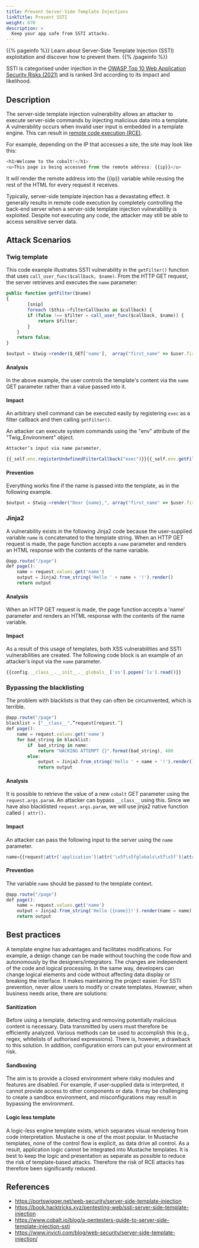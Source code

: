 ```yaml
---
title: Prevent Server-Side Template Injections
linkTitle: Prevent SSTI
weight: 670
description: >
  Keep your app safe from SSTI attacks.
---
```


{{% pageinfo %}}
Learn about Server-Side Template Injection (SSTI) exploitation and discover how to prevent them.
{{% /pageinfo %}}



SSTI is categorised under injection in the [OWASP Top 10 Web Application Security Risks (2021)](https://owasp.org/www-project-top-ten/) and is ranked 3rd according to its impact and likelihood.


## Description

The server-side template injection vulnerability allows an attacker to execute server-side commands by injecting malicious data into a template. A vulnerability occurs when invalid user input is embedded in a template engine. This can result in [remote code execution (RCE)](https://www.imperva.com/learn/application-security/remote-code-execution/).

For example, depending on the IP that accesses a site, the site may look like this:

```ts
<h1>Welcome to the cobalt!</h1>
<u>This page is being accessed from the remote address: {{ip}}</u>
```

It will render the remote address into the {{ip}} variable while reusing the rest of the HTML for every request it receives.

Typically, server-side template injection has a devastating effect. It generally results in remote code execution by completely controlling the back-end server when a server-side template injection vulnerability is exploited. Despite not executing any code, the attacker may still be able to access sensitive server data.

## Attack Scenarios


### Twig template


This code example illustrates SSTI vulnerability in the `getFilter()` function that uses `call_user_func($callback, $name)`. From the HTTP GET request, the server retrieves and executes the `name` parameter:


```ts
public function getFilter($name)
{
        [snip]
        foreach ($this->filterCallbacks as $callback) {
        if (false !== $filter = call_user_func($callback, $name)) {
            return $filter;
        }
    }
    return false;
}

$output = $twig->render($_GET['name'],  array("first_name" => $user.first_name) );
```

#### Analysis

In the above example, the user controls the template's content via the `name` GET parameter rather than a value passed into it.

#### Impact

An arbitrary shell command can be executed easily by registering `exec` as a filter callback and then calling `getFilter()`.

An attacker can execute system commands using the "env" attribute of the "Twig_Environment" object.



```ts
Attacker’s input via name parameter,

{{_self.env.registerUndefinedFilterCallback("exec")}}{{_self.env.getFilter("id")}}
```

#### Prevention

Everything works fine if the name is passed into the template, as in the following example.

```ts
$output = $twig->render("Dear {name},", array("first_name" => $user.first_name) ); 
```



### Jinja2

A vulnerability exists in the following Jinja2 code because the user-supplied variable `name` is concatenated to the template string. When an HTTP GET request is made, the page function accepts a `name` parameter and renders an HTML response with the contents of the name variable.



```ts
@app.route("/page")
def page():
    name = request.values.get('name')
    output = Jinja2.from_string('Hello ' + name + '!').render()
    return output
```


#### Analysis

When an HTTP GET request is made, the page function accepts a 'name' parameter and renders an HTML response with the contents of the name variable.

#### Impact

As a result of this usage of templates, both XSS vulnerabilities and SSTI vulnerabilities are created. The following code block is an example of an attacker’s input via the `name` parameter.

```ts
{{config.__class__.__init__.__globals__['os'].popen('ls').read()}}
```


### Bypassing the blacklisting

The problem with blacklists is that they can often be circumvented, which is terrible.
 
```ts
@app.route("/page")
blacklist = ["__class__",”request[request.”]
def page():
    name = request.values.get('name')
    for bad_string in blacklist:
        if  bad_string in name:
            return "HACKING ATTEMPT {}".format(bad_string), 400
        else:
            output = Jinja2.from_string('Hello ' + name + '!').render()
            return output    
```

#### Analysis

It is possible to retrieve the value of a new `cobalt` GET parameter using the `request.args.param`. An attacker can bypass `__class__` using this. Since we have also blacklisted `request.args.param`, we will use jinja2 native function called `| attr().` 


#### Impact

An attacker can pass the following input to the server using the `name` parameter.

```ts
name={{request|attr('application')|attr('\x5f\x5fglobals\x5f\x5f')|attr('\x5f\x5fgetitem\x5f\x5f')('\x5f\x5fbuiltins\x5f\x5f')|attr('\x5f\x5fgetitem\x5f\x5f')('\x5f\x5fimport\x5f\x5f')('os')|attr('popen')('id')|attr('read')()}}
```

#### Prevention

The variable `name` should be passed to the template context.


```ts
@app.route("/page")
def page():
    name = request.values.get('name')
    output = Jinja2.from_string('Hello {{name}}!').render(name = name)
    return output
```


## Best practices

A template engine has advantages and facilitates modifications. For example, a design change can be made without touching the code flow and autonomously by the designers/integrators. The changes are independent of the code and logical processing. In the same way, developers can change logical elements and code without affecting data display or breaking the interface. It makes maintaining the project easier.
For SSTI prevention, never allow users to modify or create templates. However, when business needs arise, there are solutions:

#### Sanitization
Before using a template, detecting and removing potentially malicious content is necessary. Data transmitted by users must therefore be efficiently analyzed. Various methods can be used to accomplish this (e.g., regex, whitelists of authorised expressions).
There is, however, a drawback to this solution. In addition, configuration errors can put your environment at risk.

#### Sandboxing
The aim is to provide a closed environment where risky modules and features are disabled. For example, if user-supplied data is interpreted, it cannot provide access to other components or data.
It may be challenging to create a sandbox environment, and misconfigurations may result in bypassing the environment.

#### Logic less template
A logic-less engine template exists, which separates visual rendering from code interpretation. Mustache is one of the most popular.
In Mustache templates, none of the control flow is explicit, as data drive all control. As a result, application logic cannot be integrated into Mustache templates. It is best to keep the logic and presentation as separate as possible to reduce the risk of template-based attacks.
Therefore the risk of RCE attacks has therefore been significantly reduced.

## References
- https://portswigger.net/web-security/server-side-template-injection
- https://book.hacktricks.xyz/pentesting-web/ssti-server-side-template-injection
- https://www.cobalt.io/blog/a-pentesters-guide-to-server-side-template-injection-ssti
- https://www.invicti.com/blog/web-security/server-side-template-injection/
